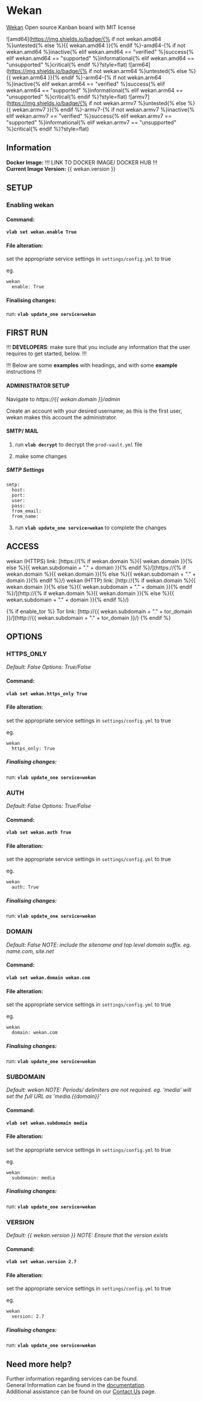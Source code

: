 # Wekan

[Wekan](https://wekan.github.io/) Open source Kanban board with MIT license

![amd64](https://img.shields.io/badge/{% if not wekan.amd64 %}untested{% else %}{{ wekan.amd64 }}{% endif %}-amd64-{% if not wekan.amd64 %}inactive{% elif wekan.amd64 == "verified" %}success{% elif wekan.amd64 == "supported" %}informational{% elif wekan.amd64 == "unsupported" %}critical{% endif %}?style=flat)
![arm64](https://img.shields.io/badge/{% if not wekan.arm64 %}untested{% else %}{{ wekan.arm64 }}{% endif %}-arm64-{% if not wekan.arm64 %}inactive{% elif wekan.arm64 == "verified" %}success{% elif wekan.arm64 == "supported" %}informational{% elif wekan.arm64 == "unsupported" %}critical{% endif %}?style=flat)
![armv7](https://img.shields.io/badge/{% if not wekan.armv7 %}untested{% else %}{{ wekan.armv7 }}{% endif %}-armv7-{% if not wekan.armv7 %}inactive{% elif wekan.armv7 == "verified" %}success{% elif wekan.armv7 == "supported" %}informational{% elif wekan.armv7 == "unsupported" %}critical{% endif %}?style=flat)

## Information


**Docker Image:** !!! LINK TO DOCKER IMAGE/ DOCKER HUB !!!  
**Current Image Version:** {{ wekan.version }}

## SETUP

### Enabling wekan

#### Command:

**`vlab set wekan.enable True`**

#### File alteration:

set the appropriate service settings in `settings/config.yml` to true

eg.
```
wekan
  enable: True
```

#### Finalising changes:

run: **`vlab update_one service=wekan`**

## FIRST RUN

!!! **DEVELOPERS**: make sure that you include any information that the user requires to get started, below. !!!

!!! Below are some **examples** with headings, and with some **example** instructions !!!

#### ADMINISTRATOR SETUP

Navigate to *https://{{ wekan.domain }}/admin*

Create an account with your desired username; as this is the first user, wekan makes this account the administrator.

#### SMTP/ MAIL

1. run **`vlab decrypt`** to decrypt the `prod-vault.yml` file

2. make some changes


##### SMTP Settings
```
smtp:
  host:
  port:
  user:
  pass:
  from_email:
  from_name:
```

3. run **`vlab update_one service=wekan`** to complete the changes


## ACCESS

wekan (HTTPS) link: [https://{% if wekan.domain %}{{ wekan.domain }}{% else %}{{ wekan.subdomain + "." + domain }}{% endif %}/](https://{% if wekan.domain %}{{ wekan.domain }}{% else %}{{ wekan.subdomain + "." + domain }}{% endif %}/)
wekan (HTTP) link: [http://{% if wekan.domain %}{{ wekan.domain }}{% else %}{{ wekan.subdomain + "." + domain }}{% endif %}/](http://{% if wekan.domain %}{{ wekan.domain }}{% else %}{{ wekan.subdomain + "." + domain }}{% endif %}/)

{% if enable_tor %}
Tor link: [http://{{ wekan.subdomain + "." + tor_domain }}/](http://{{ wekan.subdomain + "." + tor_domain }}/)
{% endif %}

## OPTIONS

### HTTPS_ONLY
*Default: False*
*Options: True/False*

#### Command:

**`vlab set wekan.https_only True`**

#### File alteration:

set the appropriate service settings in `settings/config.yml` to true

eg.
```
wekan
  https_only: True
```

##### Finalising changes:

run: **`vlab update_one service=wekan`**

### AUTH
*Default: False*
*Options: True/False*

#### Command:

**`vlab set wekan.auth True`**

#### File alteration:

set the appropriate service settings in `settings/config.yml` to true

eg.
```
wekan
  auth: True
```

##### Finalising changes:

run: **`vlab update_one service=wekan`**

### DOMAIN
*Default: False*
*NOTE: include the sitename and top level domain suffix. eg. name.com, site.net*

#### Command:

**`vlab set wekan.domain wekan.com`**

#### File alteration:

set the appropriate service settings in `settings/config.yml` to true

eg.
```
wekan
  domain: wekan.com
```

##### Finalising changes:

run: **`vlab update_one service=wekan`**

### SUBDOMAIN
*Default: wekan*
*NOTE: Periods/ delimiters are not required. eg. 'media' will set the full URL as 'media.{{domain}}'*

#### Command:

**`vlab set wekan.subdomain media`**

#### File alteration:

set the appropriate service settings in `settings/config.yml` to true

eg.
```
wekan
  subdomain: media
```

##### Finalising changes:

run: **`vlab update_one service=wekan`**

### VERSION
*Default: {{  wekan.version  }}*
*NOTE: Ensure that the version exists*

#### Command:

**`vlab set wekan.version 2.7`**

#### File alteration:

set the appropriate service settings in `settings/config.yml` to true

eg.
```
wekan
  version: 2.7
```

##### Finalising changes:

run: **`vlab update_one service=wekan`**

## Need more help?
Further information regarding services can be found. \
General Information can be found in the [documentation](https://docs.vivumlab.com). \
Additional assistance can be found on our [Contact Us](https://docs.vivumlab.com/Contact-us) page.
